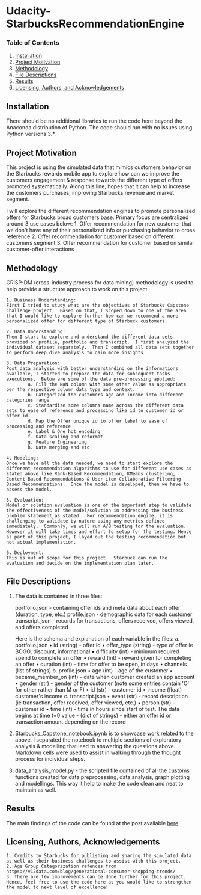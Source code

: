 # Udacity-StarbucksRecommendationEngine

### Table of Contents

  1. [Installation](#installation)
  2. [Project Motivation](#motivation)
  3. [Methodology](#methodology)
  4. [File Descriptions](#files)
  5. [Results](#results)
  6. [Licensing, Authors, and Acknowledgements](#licensing)

## Installation <a name="installation"></a>

There should be no additional libraries to run the code here beyond the Anaconda distribution of Python.  The code should run with no issues using Python versions 3.*.

## Project Motivation<a name="motivation"></a>

This project is using the simulated data that mimics customers behavior on the Starbucks rewards mobile app to explore how can we improve the customers engagement & response towards the different type of offers promoted systematically.  Along this line, hopes that it can help to increase the customers purchases, improving Starbucks revenue and market segment.

I will explore the different recommendation engines to promote personalized offers for Starbucks broad customers base.  Primary focus are centralized around 3 use cases below:
	1. Offer recommendation for new customer that we don't have any of their personalized info or purchasing behavior to cross reference
	2. Offer recommendation for customer based on different customers segment
	3. Offer recommendation for customer based on similar customer-offer interactions

## Methodology<a name="methodology"></a>

CRISP-DM (cross-industry process for data mining) methodology is used to help provide a structure approach to work on this project.

	1. Business Understanding: 
	First I tried to study what are the objectives of Starbucks Capstone Challenge project.  Based on that, I scoped down to one of the area that I would like to explore further how can we recommend a more personalized offer for different type of Starbuck customers.

	2. Data Understanding: 
	Then I start to explore and understand the different data sets provided on profile, portfolio and transcript.  I first analyzed the individual dataset separately.  Then I combined all data sets together to perform deep dive analysis to gain more insights  

	3. Data Preparation: 
	Post data analysis with better understanding on the informations available, I started to prepare the data for subsequent tasks executions.  Below are some of the data pre-processing applied:
    		a. Fill the NaN column with some other value as appropriate per the respective column data type and context.
    		b. Categorized the customers age and income into different categories range    
    		c. Standardize some columns name across the different data sets to ease of reference and processing like id to customer id or offer id.
    		d. Map the Offer unique id to offer label to ease of processing and reference
    		e. Label & One hot encoding
    		f. Data scaling and reformat
    		g. Feature Engineering
    		h. Data merging and etc

	4. Modeling: 
	Once we have all the data needed, we need to start explore the different recommendation algorithms to use for different use cases as stated above like Rank-Based Recommendation, KMeans clustering, Content-Based Recommendations & User-item Collaborative Filtering Based Recommendations.  Once the model is developed, then we have to assess the model.

	5. Evaluation: 
	Model or solution evaluation is one of the important step to validate the effectiveness of the model/solution in addressing the business problem statement as stated.  For recommendation engine, it is challenging to validate by nature using any metrics defined immediately.  Commonly, we will run A/B testing for the evaluation.  However it will take times and effort to setup for the testing. Hence as part of this project, I layed out the testing recommendation but not actual implementation.

	6. Deployment: 
	This is out of scope for this project.  Starbuck can run the evaluation and decide on the implementation plan later. 


## File Descriptions <a name="files"></a>

1. The data is contained in three files:

	portfolio.json - containing offer ids and meta data about each offer (duration, type, etc.)
	profile.json - demographic data for each customer
	transcript.json - records for transactions, offers received, offers viewed, and offers completed

	Here is the schema and explanation of each variable in the files:
	a. portfolio.json
		• id (string) - offer id
		• offer_type (string) - type of offer ie BOGO, discount, informational
		• difficulty (int) - minimum required spend to complete an offer
		• reward (int) - reward given for completing an offer
		• duration (int) - time for offer to be open, in days
		• channels (list of strings)
	b. profile.json
		• age (int) - age of the customer
		• became_member_on (int) - date when customer created an app account
		• gender (str) - gender of the customer (note some entries contain 'O' for other rather than M or F)
		• id (str) - customer id
		• income (float) - customer's income
	c. transcript.json
		• event (str) - record description (ie transaction, offer received, offer viewed, etc.)
		• person (str) - customer id
		• time (int) - time in hours since start of test. The data begins at time t=0
		value - (dict of strings) - either an offer id or transaction amount depending on the record

2. Starbucks_Capstone_notebook.ipynb is to showcase work related to the above.  I separated the notebook to multiple sections of exploratory analysis & modelling that lead to answering the questions above.  Markdown cells were used to assist in walking through the thought process for individual steps.  

3. data_analysis_model.py - the scripted file contained of all the customs functions created for data preprocessing, data analysis, graph plotting and modellings.  This way it help to make the code clean and neat to maintain as well.


## Results<a name="results"></a>

The main findings of the code can be found at the post available [here](https://medium.com/@hong.ling.goh/random-forest-for-predicting-city-hotel-booking-cancellation-17222fe479b).


## Licensing, Authors, Acknowledgements<a name="licensing"></a>

	1. Credits to Starbucks for publishing and sharing the simulated data as well as their business challenges to assist with this project.  
	2. Age Group Categorization refences from https://v12data.com/blog/generational-consumer-shopping-trends/    
	3. There are few improvements can be done further for this project.  Hence, feel free to use the code here as you would like to strengthen the model to next level of excellence! 

